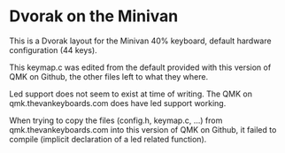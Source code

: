 # Dvorak on the Minivan

This is a Dvorak layout for the Minivan 40% keyboard, default hardware
configuration (44 keys).

This keymap.c was edited from the default provided with this version of
QMK on Github, the other files left to what they where.

Led support does not seem to exist at time of writing.  The QMK on
qmk.thevankeyboards.com does have led support working.

When trying to copy the files (config.h, keymap.c, ...) from
qmk.thevankeyboards.com into this version of QMK on Github, it failed
to compile (implicit declaration of a led related function).
